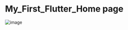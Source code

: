# My_First_Flutter_Home page
![image](https://github.com/user-attachments/assets/582223c7-073a-48ba-82d5-1d14b2b074d8)

 
